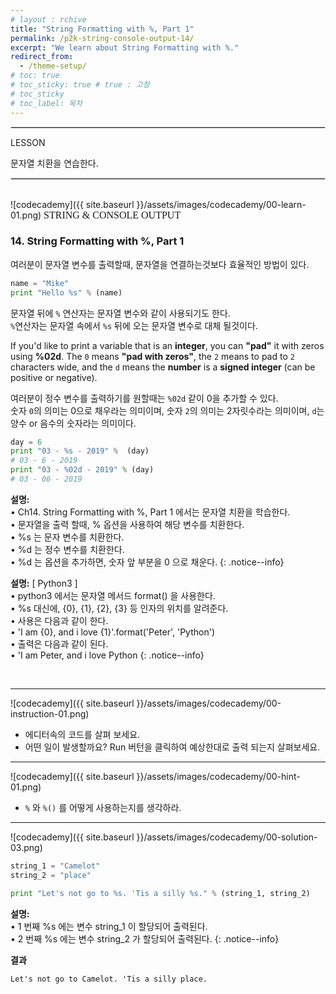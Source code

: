 ```yaml
---
# layout : rchive
title: "String Formatting with %, Part 1"
permalink: /p2k-string-console-output-14/
excerpt: "We learn about String Formatting with %."
redirect_from:
  - /theme-setup/
# toc: true
# toc_sticky: true # true : 고정
# toc_sticky 
# toc_label: 목차
---
```

    
    
<hr style="border: solid 1px #dddddd ;">    
LESSON    

문자열 치환을 연습한다.    
     
<hr style="border: solid 1px #dddddd ;">    
<br>
![codecademy]({{ site.baseurl }}/assets/images/codecademy/00-learn-01.png)    
<font size="3"  face="돋움">STRING & CONSOLE OUTPUT</font> 

### 14. String Formatting with %, Part 1    

여러분이 문자열 변수를 출력할때, 문자열을 연결하는것보다 효율적인 방법이 있다.   

```python
name = "Mike"
print "Hello %s" % (name)
```

문자열 뒤에 `%` 연산자는 문자열 변수와 같이 사용되기도 한다.   
`%`연산자는 문자열 속에서 `%s` 뒤에 오는 문자열 변수로 대체 될것이다.  

If you'd like to print a variable that is an **integer**, you can **"pad"** it with zeros using **%02d**. The `0` means **"pad with zeros"**, the `2` means to pad to `2` characters wide, and the `d` means the **number** is a **signed integer** (can be positive or negative).

여러분이 정수 변수를 출력하기를 원할때는 `%02d` 같이 0을 추가할 수 있다.     
숫자 `0`의 의미는 0으로 채우라는 의미이며, 숫자 `2`의 의미는 2자릿수라는 의미이며, `d`는 양수 or 음수의 숫자라는 의미이다.    

```python
day = 6
print "03 - %s - 2019" %  (day)
# 03 - 6 - 2019
print "03 - %02d - 2019" % (day)
# 03 - 06 - 2019
```

**설명:**        
• Ch14. String Formatting with %, Part 1 에서는 문자열 치환을 학습한다.    
• 문자열을 출력 할때, % 옵션을 사용하여 해당 변수를 치환한다.     
• %s 는 문자 변수를 치환한다.    
• %d 는 정수 변수를 치환한다.    
• %d 는 옵션을 추가하면, 숫자 앞 부분을 0 으로 채운다.
{: .notice--info}    

**설명:** [ Python3 ]     
• python3 에서는 문자열 메서드 format() 을 사용한다.    
• %s 대신에, {0}, {1}, {2}, {3} 등 인자의 위치를 알려준다.    
• 사용은 다음과 같이 한다.    
• 'I am {0}, and i love {1}'.format('Peter', 'Python')    
• 출력은 다음과 같이 된다.    
• 'I am Peter, and i love Python
{: .notice--info}


<p style="page-break-before: always;"></p>     
<br>
<hr/>


![codecademy]({{ site.baseurl }}/assets/images/codecademy/00-instruction-01.png)    

* 에디터속의 코드를 살펴 보세요.     
* 어떤 일이 발생할까요? Run 버턴을 클릭하여 예상한대로 출력 되는지 살펴보세요. 




<hr/>


![codecademy]({{ site.baseurl }}/assets/images/codecademy/00-hint-01.png)    

* `%` 와  `%()` 를 어떻게 사용하는지를 생각하라.


<hr/>


![codecademy]({{ site.baseurl }}/assets/images/codecademy/00-solution-03.png)    

```python
string_1 = "Camelot"
string_2 = "place"

print "Let's not go to %s. 'Tis a silly %s." % (string_1, string_2)
```    

**설명:**     
• 1 번째 %s 에는 변수 string_1 이 할당되어 출력된다.    
• 2 번째 %s 에는 변수 string_2 가 할당되어 출력된다.
{: .notice--info}


**결과**
```
Let's not go to Camelot. 'Tis a silly place.
```    